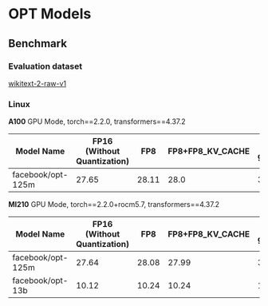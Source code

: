# OPT Models

## Benchmark
### Evaluation dataset
[wikitext-2-raw-v1](https://huggingface.co/datasets/wikitext)
### Linux
**A100** GPU Mode, torch==2.2.0, transformers==4.37.2

| Model Name                | FP16 (Without Quantization)    | FP8 | FP8+FP8_KV_CACHE | W_UIN4(Per group)+A_BF16 | W_UIN4(Per group)+A_FP16+AWQ | W_UIN4(Per group)+A_FP16+GPTQ | W_UIN4(Per group)+A_FP16+SmoothQuant | W_INT8+A_INT8 |
| ------------------------- | ------- | --- | ---------------- | ------------------------ | ---------------------------- | ----------------------------- | ------------------------------------ | ------------- |
| facebook/opt-125m         |27.65|28.11|28.0|30.49|29.77|29.39|31.26|30.18

**MI210** GPU Mode, torch==2.2.0+rocm5.7, transformers==4.37.2

| Model Name                | FP16 (Without Quantization)    | FP8 | FP8+FP8_KV_CACHE | W_UIN4(Per group)+A_BF16 | W_UIN4(Per group)+A_FP16+AWQ | W_UIN4(Per group)+A_FP16+GPTQ | W_UIN4(Per group)+A_FP16+SmoothQuant | W_INT8+A_INT8 |
| ------------------------- | ------- | --- | ---------------- | ------------------------ | ---------------------------- | ----------------------------- | ------------------------------------ | ------------- |
facebook/opt-125m|27.64|28.08|27.99|30.46|29.74|29.29|31.24|30.21
facebook/opt-13b|10.12|10.24|10.24|10.3|10.43|10.18|10.39|4135.99

<!--
## License
Copyright (C) 2023, Advanced Micro Devices, Inc. All rights reserved. SPDX-License-Identifier: MIT
-->

